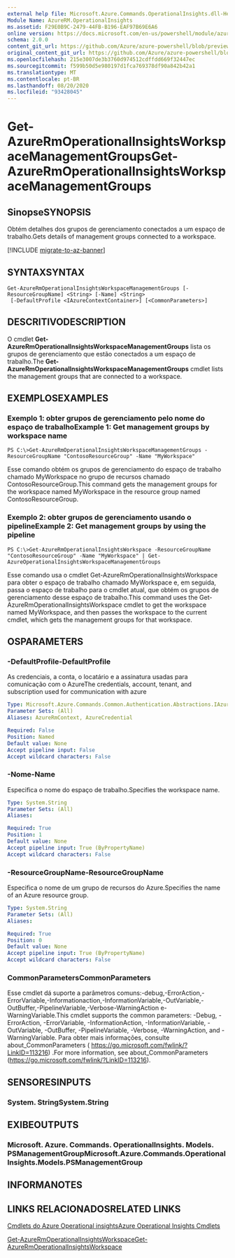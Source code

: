 ```yaml
---
external help file: Microsoft.Azure.Commands.OperationalInsights.dll-Help.xml
Module Name: AzureRM.OperationalInsights
ms.assetid: F29E0B9C-2479-44FB-B196-EAF97B69E6A6
online version: https://docs.microsoft.com/en-us/powershell/module/azurerm.operationalinsights/get-azurermoperationalinsightsworkspacemanagementgroups
schema: 2.0.0
content_git_url: https://github.com/Azure/azure-powershell/blob/preview/src/ResourceManager/OperationalInsights/Commands.OperationalInsights/help/Get-AzureRmOperationalInsightsWorkspaceManagementGroups.md
original_content_git_url: https://github.com/Azure/azure-powershell/blob/preview/src/ResourceManager/OperationalInsights/Commands.OperationalInsights/help/Get-AzureRmOperationalInsightsWorkspaceManagementGroups.md
ms.openlocfilehash: 215e3007de3b3760d974512cdffdd669f32447ec
ms.sourcegitcommit: f599b50d5e980197d1fca769378df90a842b42a1
ms.translationtype: MT
ms.contentlocale: pt-BR
ms.lasthandoff: 08/20/2020
ms.locfileid: "93428045"
---
```

# <span data-ttu-id="a3ac5-101">Get-AzureRmOperationalInsightsWorkspaceManagementGroups</span><span class="sxs-lookup"><span data-stu-id="a3ac5-101">Get-AzureRmOperationalInsightsWorkspaceManagementGroups</span></span>

## <span data-ttu-id="a3ac5-102">Sinopse</span><span class="sxs-lookup"><span data-stu-id="a3ac5-102">SYNOPSIS</span></span>
<span data-ttu-id="a3ac5-103">Obtém detalhes dos grupos de gerenciamento conectados a um espaço de trabalho.</span><span class="sxs-lookup"><span data-stu-id="a3ac5-103">Gets details of management groups connected to a workspace.</span></span>

[!INCLUDE [migrate-to-az-banner](../../includes/migrate-to-az-banner.md)]

## <span data-ttu-id="a3ac5-104">SYNTAX</span><span class="sxs-lookup"><span data-stu-id="a3ac5-104">SYNTAX</span></span>

```
Get-AzureRmOperationalInsightsWorkspaceManagementGroups [-ResourceGroupName] <String> [-Name] <String>
 [-DefaultProfile <IAzureContextContainer>] [<CommonParameters>]
```

## <span data-ttu-id="a3ac5-105">DESCRITIVO</span><span class="sxs-lookup"><span data-stu-id="a3ac5-105">DESCRIPTION</span></span>
<span data-ttu-id="a3ac5-106">O cmdlet **Get-AzureRmOperationalInsightsWorkspaceManagementGroups** lista os grupos de gerenciamento que estão conectados a um espaço de trabalho.</span><span class="sxs-lookup"><span data-stu-id="a3ac5-106">The **Get-AzureRmOperationalInsightsWorkspaceManagementGroups** cmdlet lists the management groups that are connected to a workspace.</span></span>

## <span data-ttu-id="a3ac5-107">EXEMPLOS</span><span class="sxs-lookup"><span data-stu-id="a3ac5-107">EXAMPLES</span></span>

### <span data-ttu-id="a3ac5-108">Exemplo 1: obter grupos de gerenciamento pelo nome do espaço de trabalho</span><span class="sxs-lookup"><span data-stu-id="a3ac5-108">Example 1: Get management groups by workspace name</span></span>
```
PS C:\>Get-AzureRmOperationalInsightsWorkspaceManagementGroups -ResourceGroupName "ContosoResourceGroup" -Name "MyWorkspace"
```

<span data-ttu-id="a3ac5-109">Esse comando obtém os grupos de gerenciamento do espaço de trabalho chamado MyWorkspace no grupo de recursos chamado ContosoResourceGroup.</span><span class="sxs-lookup"><span data-stu-id="a3ac5-109">This command gets the management groups for the workspace named MyWorkspace in the resource group named ContosoResourceGroup.</span></span>

### <span data-ttu-id="a3ac5-110">Exemplo 2: obter grupos de gerenciamento usando o pipeline</span><span class="sxs-lookup"><span data-stu-id="a3ac5-110">Example 2: Get management groups by using the pipeline</span></span>
```
PS C:\>Get-AzureRmOperationalInsightsWorkspace -ResourceGroupName "ContosoResourceGroup" -Name "MyWorkspace" | Get-AzureOperationalInsightsWorkspaceManagementGroups
```

<span data-ttu-id="a3ac5-111">Esse comando usa o cmdlet Get-AzureRmOperationalInsightsWorkspace para obter o espaço de trabalho chamado MyWorkspace e, em seguida, passa o espaço de trabalho para o cmdlet atual, que obtém os grupos de gerenciamento desse espaço de trabalho.</span><span class="sxs-lookup"><span data-stu-id="a3ac5-111">This command uses the Get-AzureRmOperationalInsightsWorkspace cmdlet to get the workspace named MyWorkspace, and then passes the workspace to the current cmdlet, which gets the management groups for that workspace.</span></span>

## <span data-ttu-id="a3ac5-112">OS</span><span class="sxs-lookup"><span data-stu-id="a3ac5-112">PARAMETERS</span></span>

### <span data-ttu-id="a3ac5-113">-DefaultProfile</span><span class="sxs-lookup"><span data-stu-id="a3ac5-113">-DefaultProfile</span></span>
<span data-ttu-id="a3ac5-114">As credenciais, a conta, o locatário e a assinatura usadas para comunicação com o Azure</span><span class="sxs-lookup"><span data-stu-id="a3ac5-114">The credentials, account, tenant, and subscription used for communication with azure</span></span>

```yaml
Type: Microsoft.Azure.Commands.Common.Authentication.Abstractions.IAzureContextContainer
Parameter Sets: (All)
Aliases: AzureRmContext, AzureCredential

Required: False
Position: Named
Default value: None
Accept pipeline input: False
Accept wildcard characters: False
```

### <span data-ttu-id="a3ac5-115">-Nome</span><span class="sxs-lookup"><span data-stu-id="a3ac5-115">-Name</span></span>
<span data-ttu-id="a3ac5-116">Especifica o nome do espaço de trabalho.</span><span class="sxs-lookup"><span data-stu-id="a3ac5-116">Specifies the workspace name.</span></span>

```yaml
Type: System.String
Parameter Sets: (All)
Aliases:

Required: True
Position: 1
Default value: None
Accept pipeline input: True (ByPropertyName)
Accept wildcard characters: False
```

### <span data-ttu-id="a3ac5-117">-ResourceGroupName</span><span class="sxs-lookup"><span data-stu-id="a3ac5-117">-ResourceGroupName</span></span>
<span data-ttu-id="a3ac5-118">Especifica o nome de um grupo de recursos do Azure.</span><span class="sxs-lookup"><span data-stu-id="a3ac5-118">Specifies the name of an Azure resource group.</span></span>

```yaml
Type: System.String
Parameter Sets: (All)
Aliases:

Required: True
Position: 0
Default value: None
Accept pipeline input: True (ByPropertyName)
Accept wildcard characters: False
```

### <span data-ttu-id="a3ac5-119">CommonParameters</span><span class="sxs-lookup"><span data-stu-id="a3ac5-119">CommonParameters</span></span>
<span data-ttu-id="a3ac5-120">Esse cmdlet dá suporte a parâmetros comuns:-debug,-ErrorAction,-ErrorVariable,-Informationaction,-InformationVariable,-OutVariable,-OutBuffer,-PipelineVariable,-Verbose-WarningAction e-WarningVariable.</span><span class="sxs-lookup"><span data-stu-id="a3ac5-120">This cmdlet supports the common parameters: -Debug, -ErrorAction, -ErrorVariable, -InformationAction, -InformationVariable, -OutVariable, -OutBuffer, -PipelineVariable, -Verbose, -WarningAction, and -WarningVariable.</span></span> <span data-ttu-id="a3ac5-121">Para obter mais informações, consulte about_CommonParameters ( https://go.microsoft.com/fwlink/?LinkID=113216) .</span><span class="sxs-lookup"><span data-stu-id="a3ac5-121">For more information, see about_CommonParameters (https://go.microsoft.com/fwlink/?LinkID=113216).</span></span>

## <span data-ttu-id="a3ac5-122">SENSORES</span><span class="sxs-lookup"><span data-stu-id="a3ac5-122">INPUTS</span></span>

### <span data-ttu-id="a3ac5-123">System. String</span><span class="sxs-lookup"><span data-stu-id="a3ac5-123">System.String</span></span>

## <span data-ttu-id="a3ac5-124">EXIBE</span><span class="sxs-lookup"><span data-stu-id="a3ac5-124">OUTPUTS</span></span>

### <span data-ttu-id="a3ac5-125">Microsoft. Azure. Commands. OperationalInsights. Models. PSManagementGroup</span><span class="sxs-lookup"><span data-stu-id="a3ac5-125">Microsoft.Azure.Commands.OperationalInsights.Models.PSManagementGroup</span></span>

## <span data-ttu-id="a3ac5-126">INFORMA</span><span class="sxs-lookup"><span data-stu-id="a3ac5-126">NOTES</span></span>

## <span data-ttu-id="a3ac5-127">LINKS RELACIONADOS</span><span class="sxs-lookup"><span data-stu-id="a3ac5-127">RELATED LINKS</span></span>

[<span data-ttu-id="a3ac5-128">Cmdlets do Azure Operational insights</span><span class="sxs-lookup"><span data-stu-id="a3ac5-128">Azure Operational Insights Cmdlets</span></span>](./AzureRM.OperationalInsights.md)

[<span data-ttu-id="a3ac5-129">Get-AzureRmOperationalInsightsWorkspace</span><span class="sxs-lookup"><span data-stu-id="a3ac5-129">Get-AzureRmOperationalInsightsWorkspace</span></span>](./Get-AzureRmOperationalInsightsWorkspace.md)


